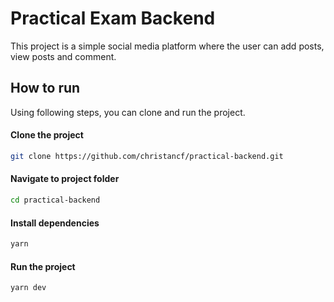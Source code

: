 # Practical Exam Backend

This project is a simple social media platform where the user can add posts, view posts and comment.

## How to run

Using following steps, you can clone and run the project.

#### Clone the project

```bash
git clone https://github.com/christancf/practical-backend.git
```

#### Navigate to project folder

```bash
cd practical-backend
```

#### Install dependencies

```bash
yarn
```

#### Run the project

```bash
yarn dev
```
